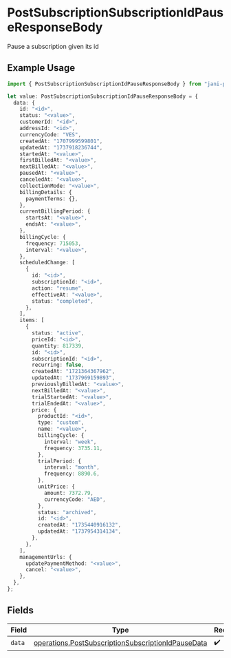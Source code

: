 # PostSubscriptionSubscriptionIdPauseResponseBody

Pause a subscription given its id

## Example Usage

```typescript
import { PostSubscriptionSubscriptionIdPauseResponseBody } from "jani-payments/models/operations";

let value: PostSubscriptionSubscriptionIdPauseResponseBody = {
  data: {
    id: "<id>",
    status: "<value>",
    customerId: "<id>",
    addressId: "<id>",
    currencyCode: "VES",
    createdAt: "1707999599801",
    updatedAt: "1737918236744",
    startedAt: "<value>",
    firstBilledAt: "<value>",
    nextBilledAt: "<value>",
    pausedAt: "<value>",
    canceledAt: "<value>",
    collectionMode: "<value>",
    billingDetails: {
      paymentTerms: {},
    },
    currentBillingPeriod: {
      startsAt: "<value>",
      endsAt: "<value>",
    },
    billingCycle: {
      frequency: 715053,
      interval: "<value>",
    },
    scheduledChange: [
      {
        id: "<id>",
        subscriptionId: "<id>",
        action: "resume",
        effectiveAt: "<value>",
        status: "completed",
      },
    ],
    items: [
      {
        status: "active",
        priceId: "<id>",
        quantity: 817339,
        id: "<id>",
        subscriptionId: "<id>",
        recurring: false,
        createdAt: "1721364367962",
        updatedAt: "1737969159893",
        previouslyBilledAt: "<value>",
        nextBilledAt: "<value>",
        trialStartedAt: "<value>",
        trialEndedAt: "<value>",
        price: {
          productId: "<id>",
          type: "custom",
          name: "<value>",
          billingCycle: {
            interval: "week",
            frequency: 3735.11,
          },
          trialPeriod: {
            interval: "month",
            frequency: 8890.6,
          },
          unitPrice: {
            amount: 7372.79,
            currencyCode: "AED",
          },
          status: "archived",
          id: "<id>",
          createdAt: "1735440916132",
          updatedAt: "1737954314134",
        },
      },
    ],
    managementUrls: {
      updatePaymentMethod: "<value>",
      cancel: "<value>",
    },
  },
};
```

## Fields

| Field                                                                                                                    | Type                                                                                                                     | Required                                                                                                                 | Description                                                                                                              |
| ------------------------------------------------------------------------------------------------------------------------ | ------------------------------------------------------------------------------------------------------------------------ | ------------------------------------------------------------------------------------------------------------------------ | ------------------------------------------------------------------------------------------------------------------------ |
| `data`                                                                                                                   | [operations.PostSubscriptionSubscriptionIdPauseData](../../models/operations/postsubscriptionsubscriptionidpausedata.md) | :heavy_check_mark:                                                                                                       | N/A                                                                                                                      |